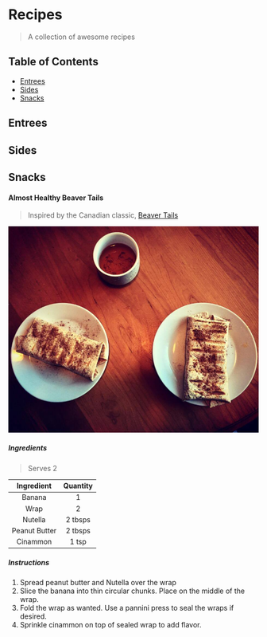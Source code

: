 # Recipes

> A collection of awesome recipes

## Table of Contents
- [Entrees](#entrees)
- [Sides](#sides)
- [Snacks](#snacks)

## Entrees

## Sides

## Snacks

#### Almost Healthy Beaver Tails

> Inspired by the Canadian classic, [Beaver Tails](http://beavertails.com/en/)

![Almost Healthy Beaver Tails](images/almost_healthy_beaver_tails.jpg)
##### Ingredients

> Serves 2

| Ingredient | Quantity |
|:-:|:-:|
| Banana | 1 |
| Wrap | 2 |
| Nutella | 2 tbsps |
| Peanut Butter | 2 tbsps |
| Cinammon | 1 tsp |

##### Instructions

1. Spread peanut butter and Nutella over the wrap
2. Slice the banana into thin circular chunks. Place on the middle of the wrap.
3. Fold the wrap as wanted. Use a pannini press to seal the wraps if desired.
4. Sprinkle cinammon on top of sealed wrap to add flavor.